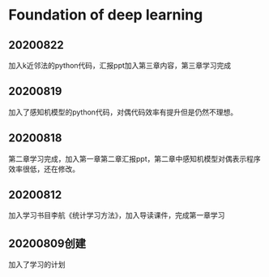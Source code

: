 # **Foundation of deep learning**

## 20200822

加入k近邻法的python代码，汇报ppt加入第三章内容，第三章学习完成

## 20200819

加入了感知机模型的python代码，对偶代码效率有提升但是仍然不理想。

## 20200818

第二章学习完成，加入第一章第二章汇报ppt，第二章中感知机模型对偶表示程序效率很低，还在修改。

## 20200812

加入学习书目李航《统计学习方法》，加入导读课件，完成第一章学习

## 20200809创建

加入了学习的计划